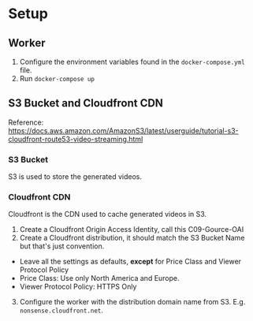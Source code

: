 # Setup

## Worker

1. Configure the environment variables found in the `docker-compose.yml` file.
2. Run `docker-compose up`

## S3 Bucket and Cloudfront CDN

Reference: https://docs.aws.amazon.com/AmazonS3/latest/userguide/tutorial-s3-cloudfront-route53-video-streaming.html

### S3 Bucket

S3 is used to store the generated videos.

### Cloudfront CDN

Cloudfront is the CDN used to cache generated videos in S3.

1. Create a Cloudfront Origin Access Identity, call this C09-Gource-OAI
2. Create a Cloudfront distribution, it should match the S3 Bucket Name but that's just convention.
- Leave all the settings as defaults, **except** for Price Class and Viewer Protocol Policy
- Price Class: Use only North America and Europe.
- Viewer Protocol Policy: HTTPS Only
3. Configure the worker with the distribution domain name from S3. E.g. `nonsense.cloudfront.net`.
